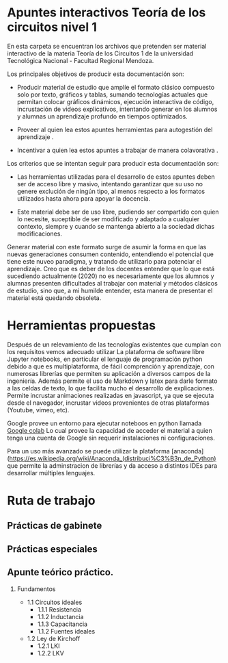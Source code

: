 # Apuntes interactivos Teoría de los circuitos nivel 1

En esta carpeta se encuentran los archivos que pretenden ser material interactivo de la materia Teoría de los Circuitos 1 de la universidad Tecnológica Nacional - Facultad Regional Mendoza. 

Los principales objetivos de producir esta documentación son:

* Producir material de estudio que amplíe el formato clásico compuesto solo por texto, gráficos y tablas, sumando tecnologías actuales que permitan colocar gráficos dinámicos, ejecución interactiva de código, incrustación de videos explicativos, intentando generar en los alumnos y alumnas un aprendizaje profundo en tiempos optimizados.


* Proveer al quien lea estos apuntes herramientas para autogestión del aprendizaje .

* Incentivar a quien lea estos apuntes a trabajar de manera colavorativa .

Los criterios que se intentan seguir para producir esta documentación son: 

* Las herramientas utilizadas para el desarrollo de estos apuntes deben ser de acceso libre y masivo, intentando garantizar que su uso no genere exclución de ningún tipo, al menos respecto a los formatos utilizados hasta ahora para apoyar la docencia.

* Este material debe ser de uso libre, pudiendo ser compartido con quien lo necesite, suceptible de ser modificado y adaptado a cualquier contexto, siempre y cuando se mantenga abierto a la sociedad dichas modificaciones.

Generar material con este formato surge de asumir la forma en que las nuevas generaciones consumen contenido, entendiendo el potencial que tiene este nuveo paradigma, y tratando de utilizarlo para potenciar el aprendizaje. Creo que es deber de los docentes entender que lo que está sucediendo actualmente (2020) no es necesariamente que los alumnos y alumnas presenten dificultades al trabajar con material y métodos clásicos de estudio, sino que, a mi humilde entender, esta manera de presentar el material está quedando obsoleta.

# Herramientas propuestas

Después de un relevamiento de las tecnologías existentes que cumplan con los requisitos vemos adecuado utilizar La plataforma de software libre Jupyter notebooks, en particular el lenguaje de programación python debido a que es multiplataforma, de fácil comprención y aprendizaje, con numerosas librerías que permiten su aplicación a diversos campos de la ingeniería. Además permite el uso de Markdown y latex para darle formato a las celdas de texto, lo que facilita mucho el desarrollo de explicaciones. Permite incrustar animaciones realizadas en javascript, ya que se ejecuta desde el navegador, incrustar videos provenientes de otras plataformas (Youtube, vimeo, etc).

Google provee un entorno para ejecutar noteboos en python llamada [Google colab](https://colab.research.google.com/) Lo cual provee la capacidad de acceder el material a quien tenga una cuenta de Google sin requerir instalaciones ni configuraciones.

Para un uso más avanzado se puede utilizar la plataforma [anaconda](https://es.wikipedia.org/wiki/Anaconda_(distribuci%C3%B3n_de_Python) que permite la adminstracion de librerías y da acceso a distintos IDEs para desarrollar múltiples lenguajes.

# Ruta de trabajo

## Prácticas de gabinete

## Prácticas especiales 

## Apunte teórico práctico.

1. Fundamentos
    
    - 1.1 Circuitos ideales  
        - 1.1.1 Resistencia  
        - 1.1.2 Inductancia  
        - 1.1.3 Capacitancia  
        - 1.1.2 Fuentes ideales  
    - 1.2 Ley de Kirchoff  
        - 1.2.1 LKI  
        - 1.2.2 LKV  
